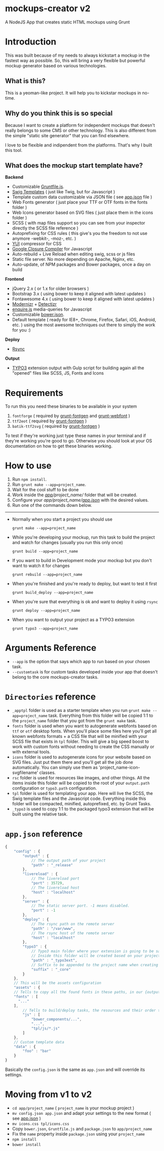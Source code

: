 mockups-creator v2
==================

A NodeJS App that creates static HTML mockups using Grunt

# Introduction

This was built because of my needs to always kickstart a mockup in the fastest way as possible. So, this will bring a very flexible but powerful mockup generator based on various technologies.

## What is this?

This is a yeoman-like project. It will help you to kickstar mockups in no-time.

## Why do you think this is so special

Because I want to create a platform for independent mockups that doesn't really belongs to some CMS or other technology. This is also different from the simple "static site generator" that you can find elsewhere.

I love to be flexible and indipendent from the platforms. That's why I built this tool.

## What does the mockup start template have?

**Backend**

- Customizable [Gruntfile.js](https://github.com/julianxhokaxhiu/mockups-creator/blob/master/_apptpl/Gruntfile.js).
- [Swig Templates](http://paularmstrong.github.io/swig/) ( just like Twig, but for Javascript )
- Template custom data customizable via JSON file ( see [app.json](https://github.com/julianxhokaxhiu/mockups-creator/blob/master/_apptpl/app.json#L18) file )
- Web Fonts generator ( just place your TTF or OTF fonts in the fonts folder )
- Web Icons generator based on SVG files ( just place them in the icons folder )
- SCSS ( with map files support so you can see from your inspector directly the SCSS file reference )
- Autoprefixing for CSS rules ( this give's you the freedom to not use anymore -webkit-, -moz-, etc. )
- [YUI](http://yui.github.io/yuicompressor/) compressor for CSS
- [Google Closure Compiler](https://developers.google.com/closure/compiler/) for Javascript
- Auto-rebuild + Live Reload when editing swig, scss or js files
- Static file server. No more depending on Apache, Nginx, etc.
- Auto-update, of NPM packages and Bower packages, once a day on build

**Frontend**

- jQuery 2.x ( or 1.x for older browsers )
- Bootstrap 3.x ( using bower to keep it aligned with latest updates )
- Fontawesome 4.x ( using bower to keep it aligned with latest updates )
- [Modernizr](http://modernizr.com/) + [Detectizr](https://github.com/barisaydinoglu/Detectizr)
- [enquire.js](http://wicky.nillia.ms/enquire.js/) media-queries for Javascript
- Customizable [bower.json](https://github.com/julianxhokaxhiu/mockups-creator/blob/master/_apptpl/bower.json).
- Default template ( ready for IE8+, Chrome, Firefox, Safari, iOS, Android, etc. ) using the most awesome techniques out there to simply the work for you :)

**Deploy**

- [Rsync](http://en.wikipedia.org/wiki/Rsync)

**Output**

- [TYPO3](http://typo3.org/) extension output with Gulp script for building again all the "opened" files like SCSS, JS, Fonts and Icons

# Requirements

To run this you need these binaries to be available in your system

1. `fontforge` ( required by [grunt-fontgen](https://github.com/agentk/grunt-fontgen) and [grunt-webfont](https://github.com/sapegin/grunt-webfont) )
2. `ttf2eot` ( required by [grunt-fontgen](https://github.com/agentk/grunt-fontgen) )
3. `batik-ttf2svg` ( required by [grunt-fontgen](https://github.com/agentk/grunt-fontgen) )

To test if they're working just type these names in your terminal and if they're working you're good to go.
Otherwise you should look at your OS documentation on how to get these binaries working.

# How to use

1. Run `npm install`.
2. Run `grunt make --app=project_name`.
3. Wait for the cool stuff to be done
4. Work inside the _[app](https://github.com/julianxhokaxhiu/mockups-creator/tree/master/app)/project_name/_ folder that will be created.
5. Configure your _app/project_name/[app.json](https://github.com/julianxhokaxhiu/mockups-creator/blob/master/_apptpl/app.json)_ with the desired values.
6. Run one of the commands down below.

---

- Normally when you start a project you should use
  ```
  grunt make --app=project_name
  ```

- While you're developing your mockup, run this task to build the project and watch for changes (usually you run this only once)
  ```
  grunt build --app=project_name
  ```

- If you want to build in Development mode your mockup but you don't want to watch it for changes
  ```
  grunt rebuild --app=project_name
  ```

- When you're finished and you're ready to deploy, but want to test it first
  ```
  grunt build_deploy --app=project_name
  ```

- When you're sure that everything is ok and want to deploy it using `rsync`
  ```
  grunt deploy --app=project_name
  ```

- When you want to output your project as a TYPO3 extension
  ```
  grunt typo3 --app=project_name
  ```

# Arguments Reference

- `--app` is the option that says which app to run based on your chosen task.
- `--customtask` is for custom tasks developed inside your app that doesn't belong to the core mockups-creator tasks.

# `Directories` reference

- `_apptpl` folder is used as a starter template when you run `grunt make --app=project_name` task. Everything from this folder will be copied 1:1 to the `project_name` folder that you got from the `grunt make` task.
- `fonts` folder is used when you want to autogenerate webfonts based on `ttf` or `otf` desktop fonts. When you'll place some files here you'll get all known webfonts formats + a CSS file that will be minified with your SCSS file that exists in `tpl` folder. This will give a big speed boost to work with custom fonts without needing to create the CSS manually or with external tools.
- `icons` folder is used to autogenerate icons for your website based on SVG files. Just put them there and you'll get all the job done automatically. You can simply use them as 'project_name-icon-svgfilename' classes.
- `rsc` folder is used for resources like images, and other things. All the items inside this folder will be copied to the root of your `output.path` configuration or `typo3.path` configuration.
- `tpl` folder is used for templating your app. Here will live the SCSS, the Swig template files and the Javascript code. Everything inside this folder will be compacted, minified, autoprefixed, etc. by Grunt Tasks.
- `_typo3` is used to copy 1:1 to the packaged typo3 extension that will be built using the relative task.

# `app.json` reference
```javascript
{
	"config" : {
		"output" : {
			// The output path of your project
			"path" : "_release"
		},
		"livereload" : {
			// The livereload port
			"port" : 35729,
			// The livereload host
			"host" : "localhost"
		},
		"server" : {
			// The static server port. -1 means disabled.
			"port" : -1
		},
		"deploy" : {
			// The rsync path on the remote server
			"path" : "/var/www",
			// The rsync host of the remote server
			"host" : "localhost"
		},
		"typo3" : {
			// Typo3 main folder where your extension is going to be saved.
			// Inside this folder will be created based on your project_name and suffix property below.
			"path" : "_typo3ext",
			// Suffix to be appended to the project name when creating the folder
			"suffix" : "_core"
		}
	},
	// This will be the assets configuration
	"assets" : {
    // Tells to copy all the found fonts in these paths, in our {output.path}/fonts/ folder
    "fonts" : [
      "..."
    ],
		// Tells to build/deploy tasks, the resources and their order to be compiled to a singular JS file
		"js" : [
			"bower_components/...",
			"...",
			"tpl/js/*.js"
		]
	},
	// Custom template data
	"data" : {
		"foo" : "bar"
	}
}
```
Basically the `config.json` is the same as `app.json` and will override its settings.

# Moving from v1 to v2

- `cd app/project_name` ( `project_name` is your mockup project )
- `mv config.json app.json` and adapt your settings to the new format ( see [app.json](https://github.com/julianxhokaxhiu/mockups-creator/blob/master/_apptpl/app.json) )
- `mv icons.css tpl/icons.css`
- Copy `bower.json`, `Gruntfile.js` and `package.json` to `app/project_name`
- Fix the `name` property inside `package.json` using your `project_name`
- `npm install`
- `bower install`